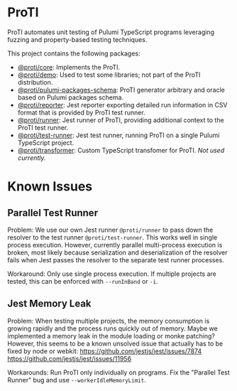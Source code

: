 # ProTI

ProTI automates unit testing of Pulumi TypeScript programs leveraging fuzzing and property-based testing techniques.

This project contains the following packages:

* [@proti/core](./proti-core/): Implements the ProTI.
* [@proti/demo](./proti-demo/): Used to test some libraries; not part of the ProTI distribution.
* [@proti/pulumi-packages-schema](./proti-pulumi-packages-schema/): ProTI generator arbitrary and oracle based on Pulumi packages schema.
* [@proti/reporter](./proti-reporter/): Jest reporter exporting detailed run information in CSV format that is provided by ProTI test runner.
* [@proti/runner](./proti-runner/): Jest runner of ProTI, providing additional context to the ProTI test runner.
* [@proti/test-runner](./proti-test-runner/): Jest test runner, running ProTI on a single Pulumi TypeScript project.
* [@proti/transformer](./proti-transformer/): Custom TypeScript transfomer for ProTI. *Not used currently.*

# Known Issues

## Parallel Test Runner

Problem: We use our own Jest runner `@proti/runner` to pass down the resolver to the test runner `@proti/test-runner`. This works well in single process execution. However, currently parallel multi-process execution is broken, most likely because serialization and deserialization of the resolver fails when Jest passes the resolver to the separate test runner processes.

Workaround: Only use single process execution. If multiple projects are tested, this can be enforced with `--runInBand` or `-i`.

## Jest Memory Leak

Problem: When testing multiple projects, the memory consumption is growing rapidly and the process runs quickly out of memory. Maybe we implemented a memory leak in the module loading or monke patching? However, this seems to be a known unsolved issue that actually has to be fixed by node or webkit: https://github.com/jestjs/jest/issues/7874 https://github.com/jestjs/jest/issues/11956

Workarounds: Run ProTI only individually on programs. Fix the "Parallel Test Runner" bug and use `--workerIdleMemoryLimit`.
